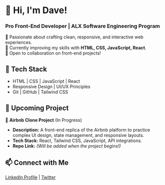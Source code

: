# 🚀 Hi, I'm Dave!  
### Pro Front-End Developer | ALX Software Engineering Program  

🔹 Passionate about crafting clean, responsive, and interactive web experiences.  
🔹 Currently improving my skills with **HTML, CSS, JavaScript, React**.  
🔹 Open to collaboration on front-end projects!  

## 📌 Tech Stack  
- HTML | CSS | JavaScript | React  
- Responsive Design | UI/UX Principles  
- Git | GitHub | Tailwind CSS  

## 🚀 Upcoming Project  
🔹 **Airbnb Clone Project** (In Progress)  
- **Description:** A front-end replica of the Airbnb platform to practice complex UI design, state management, and responsive layouts.  
- **Tech Stack:** React, Tailwind CSS, JavaScript, API integrations.  
- **Repo Link:** _(Will be added when the project begins!)_  

## 📫 Connect with Me  
[LinkedIn Profile](https://www.linkedin.com/in/dave-dev?utm_source=share&utm_campaign=share_via&utm_content=profile&utm_medium=android_app) | [Twitter](https://x.com/davidologyo2?t=NQ5GVhsxYUupqbPsNg_ACQ&s=09)
